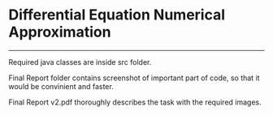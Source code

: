 # Differential Equation Numerical Approximation
-------------------------------------------------

Required java classes are inside src folder.

Final Report folder contains screenshot of important part of code, so that it would be convinient and faster.

Final Report v2.pdf thoroughly describes the task with the required images. 

